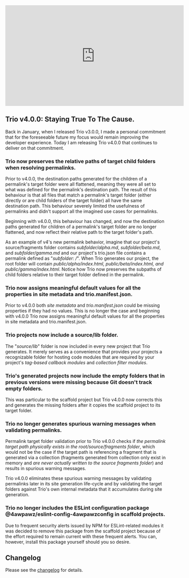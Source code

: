 <!--
template: articlepage
title: Trio v4.0.0
appendToTarget: true
category: releases
tag: v4.0.0
articleTitle: "Trio v4.0.0: The Commitment Remains The Developer Experience"
activeHeaderItem: 3
-->
<div class="video-container">
    <iframe width="560" height="315" src="https://www.youtube.com/embed/EGlo9LzmOME" frameborder="0" allow="accelerometer; autoplay; encrypted-media; gyroscope; picture-in-picture" allowfullscreen></iframe>
</div>

## Trio v4.0.0: Staying True To The Cause.

Back in January, when I released Trio v3.0.0, I made a personal commitment that for the foreseeable future my focus would remain improving the developer experience. Today I am releasing Trio v4.0.0 that continues to deliver on that commitment.
<!-- end -->

### Trio now preserves the relative paths of target child folders when resolving permalinks.
Prior to v4.0.0, the destination paths generated for the children of a permalink's target folder were all flattened, meaning they were all set to what was defined for the permalink's destination path. The result of this behaviour is that all files that match a permalink's target folder (either directly or are child folders of the target folder) all have the same destination path. This behaviour severely limited the usefulness of permalinks and didn't support all the imagined use cases for permalinks.

Beginning with v4.0.0, this behaviour has changed, and now the destination paths generated for children of a permalink's target folder are no longer flattened, and now reflect their relative path to the target folder's path.

As an example of v4's new permalink behavior, imagine that our project's source/fragments folder contains *subfolder/alpha.md*, *subfolder/beta.md*, and *subfolder/gamma.md* and our project's trio.json file contains a permalink defined as "*subfolder: /*". When Trio generates our project, the root folder will contain *public/alpha/index.html, public/beta/index.html, and public/gamma/index.html*. Notice how Trio now preserves the subpaths of child folders relative to their target folder defined in the permalink.

### Trio now assigns meaningful default values for all the properties in site metadata and trio.manifest.json.
Prior to v4.0.0 both *site metadata* and *trio.manifest.json* could be missing properties if they had no values. This is no longer the case and beginning with v4.0.0 Trio now assigns meaningful default values for all the properties in site metadata and trio.manifest.json.

### Trio projects now include a source/lib folder.
The "*source/lib*" folder is now included in every new project that Trio generates. It merely serves as a convenience that provides your projects a recognizable folder for hosting code modules that are required by your project's *tag-based callback modules* and *collection filter modules*.

### Trio's generated projects now include the empty folders that in previous versions were missing because Git doesn't track empty folders.
This was particular to the scaffold project but Trio v4.0.0 now corrects this and generates the missing folders after it copies the scaffold project to its target folder.


### Trio no longer generates spurious warning messages when validating permalinks.
Permalink target folder validation prior to Trio v4.0.0 checks if *the permalink target path physically exists in the root/source/fragments folder*, which would not be the case if the target path is referencing a fragment that is generated via a collection (fragments generated from collection only exist in memory and *are never actually written to the source fragments folder*) and results in spurious warning messages.

Trio v4.0.0 eliminates these spurious warning messages by validating permalinks later in its site generation life-cycle and by validating the target folders against Trio's own internal metadata that it accumulates during site generation.

### Trio no longer includes the ESLint configuration package @4awpawz/eslint-config-4awpawzconfig in scaffold projects.
Due to frequent security alerts issued by NPM for ESLint-related modules it was decided to remove this package from the scaffold project because of the effort required to remain current with these frequent alerts. You can, however, install this package yourself should you so desire.

## Changelog
Please see the <a target="_blank" href="https://github.com/4awpawz/trio/#changelog">changelog</a> for details.
